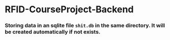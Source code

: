 # RFID-CourseProject-Backend  
### Storing data in an sqlite file `shit.db` in the same directory. It will be created automatically if not exists.
